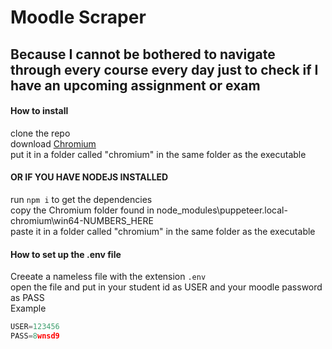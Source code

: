# Moodle Scraper
## Because I cannot be bothered to navigate through every course every day just to check if I have an upcoming assignment or exam

#### How to install

clone the repo
<br/>
download [Chromium](https://www.chromium.org/getting-involved/download-chromium)
<br/>
put it in a folder called "chromium" in the same folder as the executable
<br/>
#### OR IF YOU HAVE NODEJS INSTALLED
run `npm i` to get the dependencies
<br/>
copy the Chromium folder found in node_modules\puppeteer\.local-chromium\win64-NUMBERS_HERE
<br/>
paste it in a folder called "chromium" in the same folder as the executable
<br/>
#### How to set up the .env file
Creeate a nameless file with the extension `.env`
<br/>
open the file and put in your student id as USER and your moodle password as PASS
<br/>
Example
```js
USER=123456
PASS=8wnsd9
```
